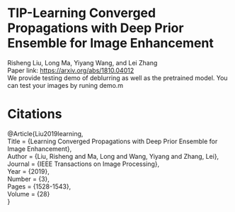 # TIP-Learning Converged Propagations with Deep Prior Ensemble for Image Enhancement
Risheng Liu, Long Ma, Yiyang Wang, and Lei Zhang  
Paper link: https://arxiv.org/abs/1810.04012  
We provide testing demo of deblurring as well as the pretrained model. You can test your images by runing demo.m
# Citations
@Article{Liu2019learning,  
	Title                    = {Learning Converged Propagations with Deep Prior Ensemble for Image Enhancement},  
	Author                   = {Liu, Risheng and Ma, Long and Wang, Yiyang and Zhang, Lei},  
	Journal                  = {IEEE Transactions on Image Processing},  
	Year                     = {2019},  
	Number                   = {3},  
	Pages                    = {1528-1543},  
	Volume                   = {28}  
}
